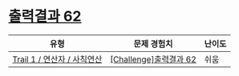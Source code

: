 # [출력결과 62](https://en.codetree.ai/trails/complete/curated-cards/challenge-reading-k201815)

|유형|문제 경험치|난이도|
|---|---|---|
|[Trail 1 / 연산자 / 사칙연산](https://www.codetree.ai/trail-info/novice-low/)|[[Challenge]출력결과 62](https://www.codetree.ai/trails/complete/curated-cards/challenge-reading-k201815/)|쉬움|

